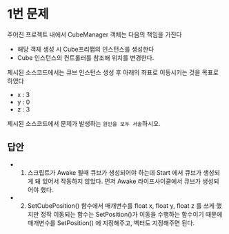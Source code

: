 # 1번 문제

주어진 프로젝트 내에서 CubeManager 객체는 다음의 책임을 가진다
- 해당 객체 생성 시 Cube프리팹의 인스턴스를 생성한다
- Cube 인스턴스의 컨트롤러를 참조해 위치를 변경한다.

제시된 소스코드에서는 큐브 인스턴스 생성 후 아래의 좌표로 이동시키는 것을 목표로 하였다
- x : 3
- y : 0
- z : 3

제시된 소스코드에서 문제가 발생하는 `원인을 모두 서술`하시오.

## 답안
- 1. 스크립트가 Awake 될때 큐브가 생성되어야 하는데 Start 에서 큐브가 생성되게 돼 있어서 작동하지 않았다. 먼저 Awake 라이프사이클에서 큐브가 생성되어야 했다.
- 2. SetCubePosition() 함수에서 매개변수를 float x, float y, float z 를 쓰게 했지만 정작 이동되는 함수는 SetPosition()가 이동을 수행하는 함수이기 때문에 매개변수를 SetPosition() 에 지정해주고, 벡터도 지정해주면 된다.